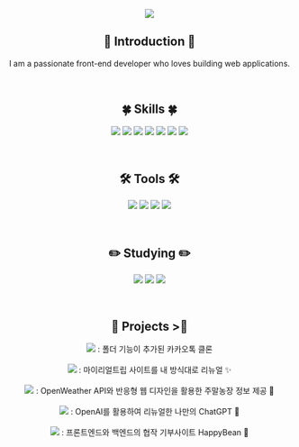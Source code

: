 <p align="center">
  <img src="https://capsule-render.vercel.app/api?type=waving&color=BAA4FF&height=200&section=header&text=Hello,%20I'm%20LeeYerim&fontSize=70" />
</p>

<h2 align="center">🙌 Introduction 🙌</h2>
<p align="center">I am a passionate front-end developer who loves building web applications.</p>

<br>

<h2 align="center">🍀 Skills 🍀</h2>
<p align="center">
  <img src="https://img.shields.io/badge/HTML-E34F26?logo=html5&logoColor=white&style=flat-square" />
  <img src="https://img.shields.io/badge/CSS-1572B6?logo=css3&logoColor=white&style=flat-square" />
  <img src="https://img.shields.io/badge/SCSS-CC6699?logo=sass&logoColor=white&style=flat-square" />
  <img src="https://img.shields.io/badge/Java-007396?logo=java&logoColor=white&style=flat-square" />
  <img src="https://img.shields.io/badge/JavaScript-F7DF1E?logo=javascript&logoColor=black&style=flat-square" />
  <img src="https://img.shields.io/badge/MySQL-4479A1?logo=mysql&logoColor=white&style=flat-square" />
  <img src="https://img.shields.io/badge/JSP-007396?logo=java&logoColor=white&style=flat-square" />
</p>

<br>

<h2 align="center">🛠️ Tools 🛠️</h2>
<p align="center">
  <img src="https://img.shields.io/badge/Eclipse-2C2255?logo=eclipse&logoColor=white&style=flat-square" />
  <img src="https://img.shields.io/badge/Visual%20Studio%20Code-007ACC?logo=visual-studio-code&logoColor=white&style=flat-square" />
  <img src="https://img.shields.io/badge/Tomcat-F8DC75?logo=apache-tomcat&logoColor=black&style=flat-square" />
  <img src="https://img.shields.io/badge/GitHub-181717?logo=github&logoColor=white&style=flat-square" />
</p>

<br>

<h2 align="center">✏️ Studying ✏️</h2>
<p align="center">
  <img src="https://img.shields.io/badge/React-61DAFB?logo=react&logoColor=white&style=flat-square" />
  <img src="https://img.shields.io/badge/Vue.js-4FC08D?logo=vue.js&logoColor=white&style=flat-square" />
  <img src="https://img.shields.io/badge/Spring-6DB33F?logo=spring&logoColor=white&style=flat-square" />
</p>

<br>

<h2 align="center">💪 Projects >💪</h2>
<p align="center">
<img src="https://img.shields.io/badge/mykakao-FFCD00?style=flat-square&logo=kakao" /> : 폴더 기능이 추가된 카카오톡 클론 <br><br>
  <img src="https://img.shields.io/badge/My%20Real%20Trip-764ABC?style=flat-square&logo=airplane" /> : 마이리얼트립 사이트를 내 방식대로 리뉴얼 ✨ <br><br>
  <img src="https://img.shields.io/badge/public%20API-2E8B57?style=flat-square&logo=cloud" /> : OpenWeather API와 반응형 웹 디자인을 활용한 주말농장 정보 제공 🌱 <br><br>
  <img src="https://img.shields.io/badge/chat%20GPT-00AEEF?style=flat-square&logo=openai" /> : OpenAI를 활용하여 리뉴얼한 나만의 ChatGPT 💙 <br><br>
  <img src="https://img.shields.io/badge/HappyBean-7BB661?style=flat-square&logo=leaf" /> : 프론트엔드와 백엔드의 협작 기부사이트 HappyBean 🌿
</p>

<br>



